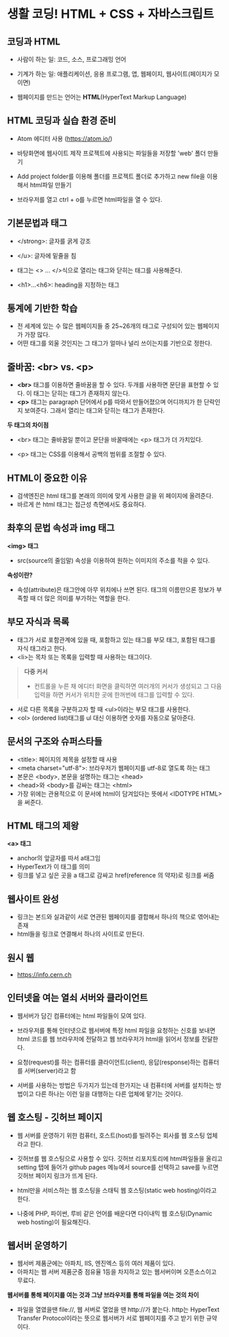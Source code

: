 #  생활 코딩! HTML + CSS + 자바스크립트



## 코딩과 HTML

- 사람이 하는 일: 코드, 소스, 프로그래밍 언어

- 기계가 하는 일: 애플리케이션, 응용 프로그램, 앱, 웹페이지, 웹사이트(페이지가 모이면)

- 웹페이지를 만드는 언어는 __HTML__(HyperText Markup Language)



## HTML 코딩과 실습 환경 준비

- Atom 에디터 사용 (https://atom.io/)

- 바탕화면에 웹사이트 제작 프로젝트에 사용되는 파일들을 저장할  'web' 폴더 만들기

- Add project folder를 이용해 폴더를 프로젝트 폴더로 추가하고 new file을 이용해서 html파일 만들기
- 브라우저를 열고 ctrl + o를 누르면 html파일을 열 수 있다.



## 기본문법과 태그



- \</strong>: 글자를 굵게 강조

- \</u>: 글자에 밑줄을 침

- 태그는 <> ... </>식으로 열리는 태그와 닫히는 태그를 사용해준다.
- \<h1>...\<h6>: heading을 지정하는 태그



## 통계에 기반한 학습

- 전 세계에 있는 수 많은 웹페이지들 중 25~26개의 태그로 구성되어 있는 웹페이지가 가장 많다.
- 어떤 태그를 외울 것인지는 그 태그가 얼마나 널리 쓰이는지를 기반으로 정한다.



## 줄바꿈: \<br> vs. \<p>

- __\<br>__ 태그를 이용하면 줄바꿈을 할 수 있다. 두개를 사용하면 문단을 표현할 수 있다. 이 태그는 닫히는 태그가 존재하지 않는다.
- __\<p>__ 태그는 paragraph 단어에서 p를 따와서 만들어졌으며 어디까지가 한 단락인지 보여준다. 그래서 열리는 태그와 닫히는 태그가 존재한다.



__두 태그의 차이점__

- \<br> 태그는 줄바꿈일 뿐이고 문단을 바꿀때에는 \<p> 태그가 더 가치있다.

- \<p> 태그는 CSS를 이용해서 공백의 범위를 조절할 수 있다.



## HTML이 중요한 이유

- 검색엔진은  html 태그를 본래의 의미에 맞게 사용한 글을 위 페이지에 올려준다. 
- 바르게 쓴 html 태그는 접근성 측면에서도 중요하다.



## 촤후의 문법 속성과 img 태그



__\<img> 태그__

- src(source의 줄임말) 속성을 이용하여 원하는 이미지의 주소를 적을 수 있다.



__속성이란?__

- 속성(attribute)은 태그안에 아무 위치에나 쓰면 된다. 태그의 이름만으론 정보가 부족할 때 더 많은 의미를 부가하는 역할을 한다.



## 부모 자식과 목록

- 태그가 서로 포함관계에 있을 때, 포함하고 있는 태그를 부모 태그, 포함된 태그를 자식 태그라고 한다.
- \<li>는 목차 또는 목록을 입력할 때 사용하는 태그이다.



> __다중 커서__
>
> - 컨트롤을 누른 채 에디터 화면을 클릭하면 여러개의 커서가 생성되고 그 다음 입력을 하면 커서가 위치한 곳에 한꺼번에 태그를 입력할 수 있다.



- 서로 다른 목록을 구분하고자 할 때 \<ul>이라는 부모 태그를 사용한다.
- \<ol> (ordered list)태그를 ul 대신 이용하면 숫자를 자동으로 달아준다.



## 문서의 구조와 슈퍼스타들

- \<title>: 페이지의 제목을 설정할 때 사용
- \<meta charset="utf-8">: 브라우저가 웹페이지를 utf-8로 열도록 하는 태그
- 본문은 \<body>, 본문을 설명하는 태그는 \<head>
- \<head>와 \<body>를 감싸는 태그는 \<html>
- 가장 위에는 관용적으로 이 문서에  html이 담겨있다는 뜻에서 \<IDOTYPE HTML>을 써준다.



## HTML 태그의 제왕



__\<a> 태그__

- anchor의 앞글자를 따서 a태그임
- HyperText가 이 태그를 의미
- 링크를 넣고 싶은 곳을 a 태그로 감싸고 href(reference 의 약자)로 링크를 써줌



## 웹사이트 완성

- 링크는 본드와 실과같이 서로 연관된 웹페이지를 결합해서 하나의 책으로 엮어내는 존재
- html들을 링크로 연결해서 하나의 사이트로 만든다.



## 원시 웹

- https://info.cern.ch



## 인터넷을 여는 열쇠 서버와 클라이언트

- 웹서버가 담긴 컴퓨터에는 html 파일들이 모여 있다.
- 브라우저를 통해 인터넷으로 웹서버에 특정 html 파일을 요청하는 신호를 보내면 html 코드를 웹 브라우저에 전달하고 웹 브라우저가 html을 읽어서 정보를 전달한다.
- 요청(request)를 하는 컴퓨터를 클라이언트(client), 응답(response)하는 컴퓨터를 서버(server)라고 함

- 서버를 사용하는 방법은 두가지가 있는데 한가지는 내 컴퓨터에 서버를 설치하는 방법이고 다른 하나는 이런 일을 대행하는 다른 업체에 맡기는 것이다.



## 웹 호스팅 - 깃허브 페이지

- 웹 서버를 운영하기 위한 컴퓨터, 호스트(host)를 빌려주는 회사를 웹 호스팅 업체라고 한다.
- 깃허브를 웹 호스팅으로 사용할 수 있다. 깃허브 리포지토리에 html파일들을 올리고 setting 탭에 들어가 github pages 메뉴에서 source를 선택하고 save를 누르면 깃허브 페이지 링크가 뜨게 된다.
- html만을 서비스하는 웹 호스팅을 스태틱 웹 호스팅(static web hosting)이라고 한다.

- 나중에 PHP, 파이썬, 루비 같은 언어를 배운다면 다이내믹 웹 호스팅(Dynamic web hosting)이 필요해진다.



## 웹서버 운영하기

- 웹서버 제품군에는 아파치, IIS, 엔진엑스 등의 여러 제품이 있다.
- 아파치는 웹 서버 제품군중 점유율 1등을 차지하고 있는 웹서버이며 오픈소스이고 무료다.



__웹서버를 통해 페이지를 여는 것과 그냥 브라우저를 통해 파일을 여는 것의 차이__

- 파일을 열였을땐 file://, 웹 서버로 열었을 땐 http://가 붙는다. http는 HyperText Transfer Protocol이라는 뜻으로 웹서버가 서로 웹페이지를 주고 받기 위한 규약이다.